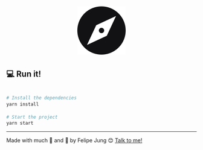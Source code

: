 <h1 align="center">
<img alt="Github Explorer" src="./src/assets/logo.png" style="width: 128px" />
<br>
</h1>

## :computer: Run it!

```bash

# Install the dependencies
yarn install

# Start the project
yarn start

```
---

Made with much :purple_heart: and :muscle: by Felipe Jung :blush: <a href="https://www.linkedin.com/in/felipe-jung/">Talk to me!</a>

